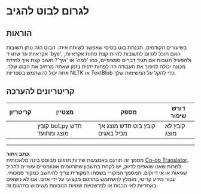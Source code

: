 <!--
CO_OP_TRANSLATOR_METADATA:
{
  "original_hash": "2efc4c2aba5ed06c780c05539c492ae3",
  "translation_date": "2025-09-05T20:27:59+00:00",
  "source_file": "6-NLP/2-Tasks/assignment.md",
  "language_code": "he"
}
-->
# לגרום לבוט להגיב

## הוראות

בשיעורים הקודמים, תכנתת בוט בסיסי שאפשר לשוחח איתו. הבוט הזה נותן תשובות אקראיות עד שתגיד 'bye'. האם תוכל לגרום לתשובות להיות קצת פחות אקראיות, ולהפעיל תגובות אם תגיד דברים ספציפיים, כמו 'למה' או 'איך'? חשוב קצת איך למידת מכונה יכולה להפוך את העבודה הזו לפחות ידנית בזמן שאתה מרחיב את הבוט שלך. אתה יכול להשתמש בספריות NLTK או TextBlob כדי להקל על המשימות שלך.

## קריטריונים להערכה

| קריטריון | מצטיין                                      | מספק                                           | דורש שיפור             |
| -------- | ------------------------------------------- | ---------------------------------------------- | ----------------------- |
|          | קובץ bot.py חדש מוצג ומתועד                 | קובץ בוט חדש מוצג אך מכיל באגים                | קובץ לא מוצג           |

---

**כתב ויתור**:  
מסמך זה תורגם באמצעות שירות תרגום מבוסס בינה מלאכותית [Co-op Translator](https://github.com/Azure/co-op-translator). למרות שאנו שואפים לדיוק, יש לקחת בחשבון שתרגומים אוטומטיים עשויים להכיל שגיאות או אי דיוקים. המסמך המקורי בשפתו המקורית צריך להיחשב כמקור סמכותי. עבור מידע קריטי, מומלץ להשתמש בתרגום מקצועי על ידי אדם. אנו לא נושאים באחריות לאי הבנות או לפרשנויות שגויות הנובעות משימוש בתרגום זה.